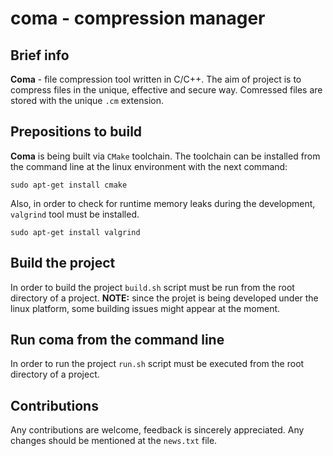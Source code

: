 # coma - compression manager

## Brief info

**Coma** - file compression tool written in C/C++. The aim of project is to compress files in the unique, effective and secure way. Comressed files are stored with the unique `.cm` extension.

## Prepositions to build

**Coma** is being built via `CMake` toolchain. The toolchain can be installed from the command line at the linux environment with the next command:

`sudo apt-get install cmake`

Also, in order to check for runtime memory leaks during the development, `valgrind` tool must be installed.

`sudo apt-get install valgrind`

## Build the project

In order to build the project `build.sh` script must be run from the root directory of a project. **NOTE:** since the projet is being developed under the linux platform, some building issues might appear at the moment.

## Run **coma** from the command line

In order to run the project `run.sh` script must be executed from the root directory of a project.

## Contributions
Any contributions are welcome, feedback is sincerely appreciated. Any changes should be mentioned at the `news.txt` file.
